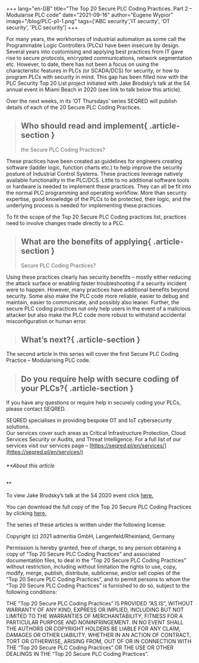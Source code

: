 +++
lang="en-GB"
title="The Top 20 Secure PLC Coding Practices. Part 2 – Modularise PLC code"
date="2021-09-16"
author="Eugene Wypior"
image="/blog/PLC-p1-1.png"
tags=['ABC security','IT security', 'OT security', 'PLC security']
+++

For many years, the workhorses of industrial automation as some call the Programmable Logic Controllers (PLCs) have been insecure by design. Several years into customising and applying best practices from IT gave rise to secure protocols, encrypted communications, network segmentation etc. However, to date, there has not been a focus on using the characteristic features in PLCs (or SCADA/DCS) for security, or how to program PLCs with security in mind. This gap has been filled now with the PLC Security Top 20 List project initiated with Jake Brodsky’s talk at the S4 annual event in Miami Beach in 2020 (see link to talk below this article).

Over the next weeks, in its ‘OT Thursdays’ series SEQRED will publish details of each of the 20 Secure PLC Coding Practices.

> ## Who should read and implement{ .article-section }  
> the Secure PLC Coding Practices?

These practices have been created as guidelines for engineers creating software (ladder logic, function charts etc.) to help improve the security posture of Industrial Control Systems. These practices leverage natively available functionality in the PLC/DCS. Little to no additional software tools or hardware is needed to implement these practices. They can all be fit into the normal PLC programming and operating workflow. More than security expertise, good knowledge of the PLCs to be protected, their logic, and the underlying process is needed for implementing these practices.

To fit the scope of the Top 20 Secure PLC Coding practices list, practices need to involve changes made directly to a PLC.

> ## What are the benefits of applying{ .article-section }
> Secure PLC Coding Practices?

Using these practices clearly has security benefits – mostly either reducing the attack surface or enabling faster troubleshooting if a security incident were to happen. However, many practices have additional benefits beyond security. Some also make the PLC code more reliable, easier to debug and maintain, easier to communicate, and possibly also leaner. Further, the secure PLC coding practices not only help users in the event of a malicious attacker but also make the PLC code more robust to withstand accidental misconfiguration or human error.

> ## What’s next?{ .article-section }

The second article in this series will cover the first Secure PLC Coding Practice – Modularising PLC code.

> ## Do you require help with secure coding of your PLCs?{ .article-section }

If you have any questions or require help in securely coding your PLCs, please contact SEQRED.

SEQRED specialises in providing bespoke OT and IoT cybersecurity solutions.  
Our services cover such areas as Critical Infrastructure Protection, Cloud Services Security or Audits, and Threat Intelligence. For a full list of our services visit our services page – [https://seqred.pl/en/services/](https://seqred.pl/en/services/)

###### **About this article  
**

To view Jake Brodsky’s talk at the S4 2020 event click [here.](https://www.youtube.com/watch?v=JtsyyTfSP1I)

You can download the full copy of the Top 20 Secure PLC Coding Practices by clicking [here.](https://www.plc-security.com/index.html#download)  

The series of these articles is written under the following license:

Copyright (c) 2021 admeritia GmbH, Langenfeld/Rheinland, Germany

Permission is hereby granted, free of charge, to any person obtaining a copy of “Top 20 Secure PLC Coding Practices” and associated documentation files, to deal in the “Top 20 Secure PLC Coding Practices” without restriction, including without limitation the rights to use, copy, modify, merge, publish, distribute, sublicense, and/or sell copies of the “Top 20 Secure PLC Coding Practices”, and to permit persons to whom the “Top 20 Secure PLC Coding Practices” is furnished to do so, subject to the following conditions:

THE “Top 20 Secure PLC Coding Practices” IS PROVIDED “AS IS”, WITHOUT WARRANTY OF ANY KIND, EXPRESS OR IMPLIED, INCLUDING BUT NOT LIMITED TO THE WARRANTIES OF MERCHANTABILITY, FITNESS FOR A PARTICULAR PURPOSE AND NONINFRINGEMENT. IN NO EVENT SHALL THE AUTHORS OR COPYRIGHT HOLDERS BE LIABLE FOR ANY CLAIM, DAMAGES OR OTHER LIABILITY, WHETHER IN AN ACTION OF CONTRACT, TORT OR OTHERWISE, ARISING FROM, OUT OF OR IN CONNECTION WITH THE “Top 20 Secure PLC Coding Practices” OR THE USE OR OTHER DEALINGS IN THE “Top 20 Secure PLC Coding Practices”.
